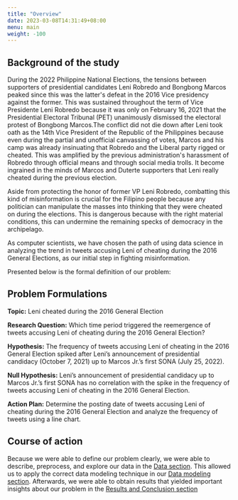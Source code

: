 ```yaml
---
title: "Overview"
date: 2023-03-08T14:31:49+08:00
menu: main
weight: -100
---
```


## Background of the study
During the 2022 Philippine National Elections, the tensions between supporters of presidential candidates Leni Robredo and Bongbong Marcos peaked since this was the latter's defeat in the 2016 Vice presidency against the former. This was sustained throughout the term of Vice Presidente Leni Robredo because it was only on February 16, 2021 that the Presidential Electoral Tribunal (PET) unanimously dismissed the electoral protest of Bongbong Marcos.The conflict did not die down after Leni took oath as the 14th Vice President of the Republic of the Philippines because even during the partial and unofficial canvassing of votes, Marcos and his camp was already insinuating that Robredo and the Liberal party rigged or cheated. This was amplified by the previous administration's harassment of Robredo through official means and through social media trolls. It become ingrained in the minds of Marcos and Duterte supporters that Leni really cheated during the previous election.

Aside from protecting the honor of former VP Leni Robredo, combatting this kind of misinformation is crucial for the Filipino people because any politician can manipulate the masses into thinking that they were cheated on during the elections. This is dangerous because with the right material conditions, this can undermine the remaining specks of democracy in the archipelago.

As computer scientists, we have chosen the path of using data science in analyzing the trend in tweets accusing Leni of cheating during the 2016 General Elections, as our initial step in fighting misinformation.

Presented below is the formal definition of our problem:
## Problem Formulations

**Topic:** Leni cheated during the 2016 General Election

**Research Question:** Which time period triggered the reemergence of tweets accusing Leni of cheating during the 2016 General Election?

**Hypothesis:** The frequency of tweets accusing Leni of cheating in the 2016 General Election spiked after Leni’s announcement of presidential candidacy (October 7, 2021) up to Marcos Jr.’s first SONA (July 25, 2022).

**Null Hypothesis:** Leni’s announcement of presidential candidacy up to Marcos Jr.’s first SONA has no correlation with the spike in the frequency of tweets accusing Leni of cheating in the 2016 General Election.

**Action Plan:** Determine the posting date of tweets accusing Leni of cheating during the 2016 General Election and analyze the frequency of tweets using a line chart.

## Course of action
Because we were able to define our problem clearly, we were able to describe, preprocess, and explore our data in the [Data section](/g31-leni-cheated-2016/post/data). This allowed us to apply the correct data modeling technique in our [Data modeling section](/g31-leni-cheated-2016/post/methods/). Afterwards, we were able to obtain results that yielded important insights about our problem in the [Results and Conclusion section](/g31-leni-cheated-2016/post/results/)